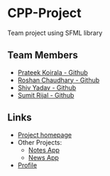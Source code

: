 # CPP-Project
Team project using SFML library

## Team Members
* <a href="https://github.com/prateekkoirala">Prateek Koirala - Github</a><br>
* <a href="https://github.com/Roshan9807950330">Roshan Chaudhary - Github</a><br>
* <a href="https://github.com/shivvyadav">Shiv Yadav - Github</a><br>
* <a href="https://github.com/sumitrijal1">Sumit Rijal - Github</a><br>

## Links
+ <a href = "https://github.com/chyroshan066/cpp-project">Project homepage</a>
+ Other Projects:
  - <a href = "https://github.com/chyroshan066/notes">Notes App</a>
  - <a href = "https://github.com/chyroshan066/newsApp">News App</a>
+ <a href = "https://github.com/chyroshan066">Profile</a>
